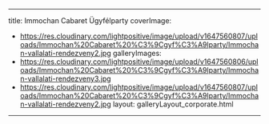 
---
title: Immochan Cabaret Ügyfélparty
coverImage:
  - https://res.cloudinary.com/lightpositive/image/upload/v1647560807/uploads/Immochan%20Cabaret%20%C3%9Cgyf%C3%A9lparty/Immochan-vallalati-rendezveny2.jpg
galleryImages:
   - https://res.cloudinary.com/lightpositive/image/upload/v1647560806/uploads/Immochan%20Cabaret%20%C3%9Cgyf%C3%A9lparty/Immochan-vallalati-rendezveny3.jpg
   - https://res.cloudinary.com/lightpositive/image/upload/v1647560807/uploads/Immochan%20Cabaret%20%C3%9Cgyf%C3%A9lparty/Immochan-vallalati-rendezveny2.jpg
layout: galleryLayout_corporate.html
---
